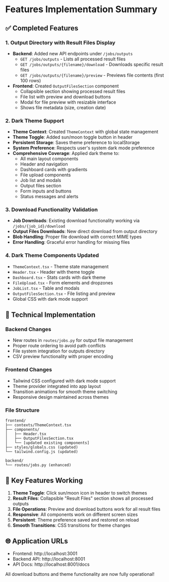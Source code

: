 # Features Implementation Summary

## ✅ Completed Features

### 1. Output Directory with Result Files Display
- **Backend**: Added new API endpoints under `/jobs/outputs`
  - `GET /jobs/outputs` - Lists all processed result files
  - `GET /jobs/outputs/{filename}/download` - Downloads specific result files
  - `GET /jobs/outputs/{filename}/preview` - Previews file contents (first 100 rows)
- **Frontend**: Created `OutputFilesSection` component
  - Collapsible section showing processed result files
  - File list with preview and download buttons
  - Modal for file preview with resizable interface
  - Shows file metadata (size, creation date)

### 2. Dark Theme Support
- **Theme Context**: Created `ThemeContext` with global state management
- **Theme Toggle**: Added sun/moon toggle button in header
- **Persistent Storage**: Saves theme preference to localStorage
- **System Preference**: Respects user's system dark mode preference
- **Comprehensive Coverage**: Applied dark theme to:
  - All main layout components
  - Header and navigation
  - Dashboard cards with gradients
  - File upload components
  - Job list and modals
  - Output files section
  - Form inputs and buttons
  - Status messages and alerts

### 3. Download Functionality Validation
- **Job Downloads**: Existing download functionality working via `/jobs/{job_id}/download`
- **Output Files Downloads**: New direct download from output directory
- **Blob Handling**: Proper file download with correct MIME types
- **Error Handling**: Graceful error handling for missing files

### 4. Dark Theme Components Updated
- `ThemeContext.tsx` - Theme state management
- `Header.tsx` - Header with theme toggle
- `Dashboard.tsx` - Stats cards with dark theme
- `FileUpload.tsx` - Form elements and dropzones
- `JobList.tsx` - Table and modals
- `OutputFilesSection.tsx` - File listing and preview
- Global CSS with dark mode support

## 🔧 Technical Implementation

### Backend Changes
- New routes in `routes/jobs.py` for output file management
- Proper route ordering to avoid path conflicts
- File system integration for outputs directory
- CSV preview functionality with proper encoding

### Frontend Changes
- Tailwind CSS configured with dark mode support
- Theme provider integrated into app layout
- Transition animations for smooth theme switching
- Responsive design maintained across themes

### File Structure
```
frontend/
├── contexts/ThemeContext.tsx
├── components/
│   ├── Header.tsx
│   ├── OutputFilesSection.tsx
│   └── [updated existing components]
├── styles/globals.css (updated)
└── tailwind.config.js (updated)

backend/
└── routes/jobs.py (enhanced)
```

## 🎯 Key Features Working

1. **Theme Toggle**: Click sun/moon icon in header to switch themes
2. **Result Files**: Collapsible "Result Files" section shows all processed outputs
3. **File Operations**: Preview and download buttons work for all result files
4. **Responsive**: All components work on different screen sizes
5. **Persistent**: Theme preference saved and restored on reload
6. **Smooth Transitions**: CSS transitions for theme changes

## 🌐 Application URLs
- Frontend: http://localhost:3001
- Backend API: http://localhost:8001
- API Docs: http://localhost:8001/docs

All download buttons and theme functionality are now fully operational!
